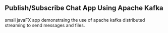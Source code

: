 ## Publish/Subscribe Chat App Using Apache Kafka

small javaFX app demonstraing the use of apache kafka distributed streaming
to send messages and files.


